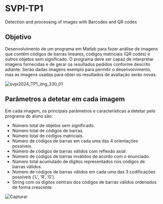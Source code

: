 # SVPI-TP1
Detection and processing of images with Barcodes and QR codes

## Objetivo
Desenvolvimento de um programa em Matlab para fazer análise de imagens que contêm códigos de barras
lineares, códigos matriciais (QR codes) e outros objetos sem significado. O programa deve ser capaz de
interpretar imagens fornecidas e de gerar os resultados pedidos conforme descrito adiante. Serão dadas
imagens exemplo para permitir o desenvolvimento, mas as imagens usadas para obter os resultados de
avaliação serão novas.


![svpi2024_TP1_img_330_01](https://github.com/Nunoc99/SVPI-TP1/assets/114221939/3b3bc746-0495-42d6-804e-593d72aaa9e8)

 
## Parâmetros a detetar em cada imagem
Em cada imagem, os principais parâmetros e características a detetar pelo programa do aluno são:
+ Número total de objetos sem significado.
+ Número total de códigos de barras.
+ Número total de códigos matriciais.
+ Número de códigos de barras em cada uma das 4 orientações possíveis.
+ Número de códigos de barras válidos com reflexão axial.
+ Número de códigos de barras inválidos de acordo com o enunciado.
+ Número total acumulado de dígitos representados nos códigos de barras válidos.
+ Número de códigos de barras válidos em cada uma das 3 codificações possíveis (’L’, ’R’, ’G’).
+ String com os dígitos centrais dos códigos de barras válidos ordenados de forma crescente.



![Capturar](https://github.com/Nunoc99/SVPI-TP1/assets/114221939/306f631a-995d-4163-9e90-d72609854b31)


